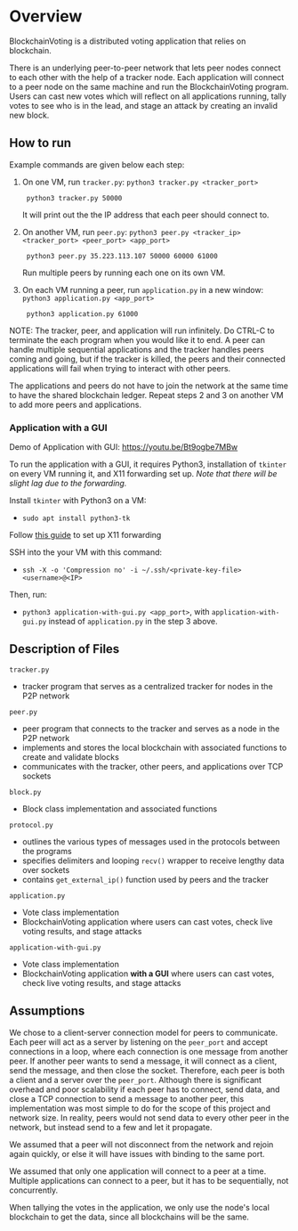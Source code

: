 # Overview
BlockchainVoting is a distributed voting application that relies on blockchain.

There is an underlying peer-to-peer network that lets peer nodes connect to each other with the help of a tracker node. Each application will connect to a peer node on the same machine and run the BlockchainVoting program. Users can cast new votes which will reflect on all applications running, tally votes to see who is in the lead, and stage an attack by creating an invalid new block.


## How to run

Example commands are given below each step:
1. On one VM, run `tracker.py`: `python3 tracker.py <tracker_port>`

        python3 tracker.py 50000
    It will print out the the IP address that each peer should connect to.

2. On another VM, run `peer.py`: `python3 peer.py <tracker_ip> <tracker_port> <peer_port> <app_port>`

        python3 peer.py 35.223.113.107 50000 60000 61000

    Run multiple peers by running each one on its own VM.
3. On each VM running a peer, run `application.py` in a new window: `python3 application.py <app_port>`

        python3 application.py 61000

NOTE: The tracker, peer, and application will run infinitely. Do CTRL-C to terminate the each program when you would like it to end. A peer can handle multiple sequential applications and the tracker handles peers coming and going, but if the tracker is killed, the peers and their connected applications will fail when trying to interact with other peers.

The applications and peers do not have to join the network at the same time to have the shared blockchain ledger. Repeat steps 2 and 3 on another VM to add more peers and applications.


### Application with a GUI

Demo of Application with GUI: https://youtu.be/Bt9ogbe7MBw
  
To run the application with a GUI, it requires Python3, installation of `tkinter` on every VM running it, and X11 forwarding set up. *Note that there will be slight lag due to the forwarding.*

Install `tkinter` with Python3 on a VM:

- `sudo apt install python3-tk`

Follow [this guide](https://static.us.edusercontent.com/files/xva4E15tnSNksMG9acQhWP65) to set up X11 forwarding

SSH into the your VM with this command:

- `ssh -X -o 'Compression no' -i ~/.ssh/<private-key-file> <username>@<IP>`

Then, run:

- `python3 application-with-gui.py <app_port>`, with `application-with-gui.py` instead of `application.py` in the step 3 above.

## Description of Files

`tracker.py`
* tracker program that serves as a centralized tracker for nodes in the P2P network

`peer.py`
* peer program that connects to the tracker and serves as a node in the P2P network
* implements and stores the local blockchain with associated functions to create and validate blocks
* communicates with the tracker, other peers, and applications over TCP sockets

`block.py`
* Block class implementation and associated functions

`protocol.py`
* outlines the various types of messages used in the protocols between the programs
* specifies delimiters and looping `recv()` wrapper to receive lengthy data over sockets
* contains `get_external_ip()` function used by peers and the tracker

`application.py`
* Vote class implementation
* BlockchainVoting application where users can cast votes, check live voting results, and stage attacks

`application-with-gui.py`
* Vote class implementation
* BlockchainVoting application **with a GUI** where users can cast votes, check live voting results, and stage attacks 


## Assumptions

We chose to a client-server connection model for peers to communicate. Each peer will act as a server by listening on the `peer_port` and accept connections in a loop, where each connection is one message from another peer. If another peer wants to send a message, it will connect as a client, send the message, and then close the socket. Therefore, each peer is both a client and a server over the `peer_port`.
Although there is significant overhead and poor scalability if each peer has to connect, send data, and close a TCP connection to send a message to another peer, this implementation was most simple to do for the scope of this project and network size. In reality, peers would not send data to every other peer in the network, but instead send to a few and let it propagate.

We assumed that a peer will not disconnect from the network and rejoin again quickly, or else it will have issues with binding to the same port.

We assumed that only one application will connect to a peer at a time. Multiple applications can connect to a peer, but it has to be sequentially, not concurrently.

When tallying the votes in the application, we only use the node's local blockchain to get the data, since all blockchains will be the same.
